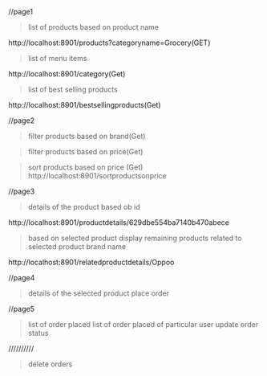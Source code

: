 //page1
>list of products based on product name

http://localhost:8901/products?categoryname=Grocery(GET)


>list of menu items

http://localhost:8901/category(Get)


>list of best selling products

http://localhost:8901/bestsellingproducts(Get)


//page2
>filter products based on brand(Get)

>filter products based on price(Get)

>sort products based on price (Get)
http://localhost:8901/sortproductsonprice


//page3
>details of the product based ob id

http://localhost:8901/productdetails/629dbe554ba7140b470abece

>based on selected product display remaining products related to selected product brand name

http://localhost:8901/relatedproductdetails/Oppoo

//page4
>details of the selected product
>place order

//page5
>list of order placed
>list of order placed of particular user
>update order status

//////////
>delete orders